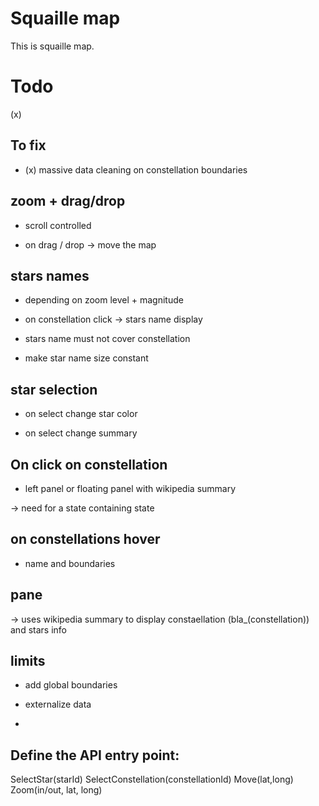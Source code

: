 # Squaille map
This is squaille map.

# Todo
 (x) 

## To fix

- (x) massive data cleaning on constellation boundaries

## zoom + drag/drop

- scroll controlled

- on drag / drop -> move the map

## stars names

- depending on zoom level + magnitude

- on constellation click -> stars name display

- stars name must not cover constellation

- make star name size constant

## star selection

- on select change star color

- on select change summary

## On click on constellation

- left panel or floating panel with wikipedia summary

-> need for a state containing state

## on constellations hover

- name and boundaries

## pane

-> uses wikipedia summary to display constaellation (bla_(constellation)) and stars info


## limits

- add global boundaries

- externalize data

-


## Define the API entry point:
SelectStar(starId)
SelectConstellation(constellationId)
Move(lat,long)
Zoom(in/out, lat, long)




